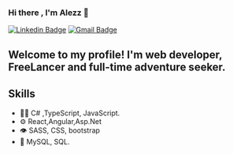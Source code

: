 

### Hi there , I'm Alezz 👋

[![Linkedin Badge](https://img.shields.io/badge/-linkedin-blue?style=flat&logo=Linkedin&logoColor=white&link=https://www.linkedin.com/in/alezz90-softwaredeveloper)](https://www.linkedin.com/in/alezz90-softwaredeveloper)
[![Gmail Badge](https://img.shields.io/badge/-Gmail-c14438?style=flat&logo=Gmail&logoColor=white&link=mailto:AlezzAlmomn@gmail.com)](mailto:AlezzAlmomn@gmail.com)

## Welcome to my profile! I'm web developer, FreeLancer and full-time adventure seeker.

## Skills
- 👨‍💻 C# ,TypeScript, JavaScript.
- ⚙️ React,Angular,Asp.Net
- 👁️ SASS, CSS, bootstrap
- 💽 MySQL, SQL.
